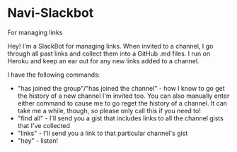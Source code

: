 # Navi-Slackbot
For managing links

Hey! I'm a SlackBot for managing links. When invited to a channel, I go through all past links and collect them into a GitHub .md files. I run on Heroku and keep an ear out for any new links added to a channel. 

I have the following commands:
* "has joined the group"/"has joined the channel" - how I know to go get the history of a new channel I'm invited too. You can also manually enter either command to cause me to go reget the history of a channel. It can take me a while, though, so please only call this if you need to! 
* "find all" - I'll send you a gist that includes links to all the channel gists that I've collected
* "links" - I'll send you a link to that particular channel's gist
* "hey" - listen!
